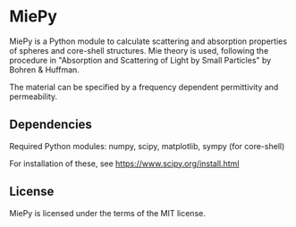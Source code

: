 MiePy
==============

MiePy is a Python module to calculate scattering and absorption properties of spheres and core-shell structures. Mie theory is used, following the procedure in "Absorption and Scattering of Light by Small Particles" by Bohren & Huffman.

The material can be specified by a frequency dependent permittivity and permeability.


Dependencies
--------------
Required Python modules: numpy, scipy, matplotlib,
                         sympy (for core-shell)

For installation of these, see https://www.scipy.org/install.html


License
--------------
MiePy is licensed under the terms of the MIT license.
